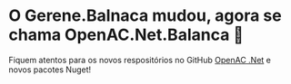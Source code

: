 # O Gerene.Balnaca mudou, agora se chama OpenAC.Net.Balanca 🚀

Fiquem atentos para os novos respositórios no GitHub [OpenAC .Net](https://github.com/OpenAC-Net/) e novos pacotes Nuget!
